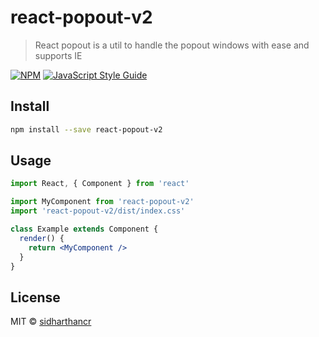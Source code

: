 # react-popout-v2

> React popout is a util to handle the popout windows with ease and supports IE

[![NPM](https://img.shields.io/npm/v/react-popout-v2.svg)](https://www.npmjs.com/package/react-popout-v2) [![JavaScript Style Guide](https://img.shields.io/badge/code_style-standard-brightgreen.svg)](https://standardjs.com)

## Install

```bash
npm install --save react-popout-v2
```

## Usage

```jsx
import React, { Component } from 'react'

import MyComponent from 'react-popout-v2'
import 'react-popout-v2/dist/index.css'

class Example extends Component {
  render() {
    return <MyComponent />
  }
}
```

## License

MIT © [sidharthancr](https://github.com/sidharthancr)
